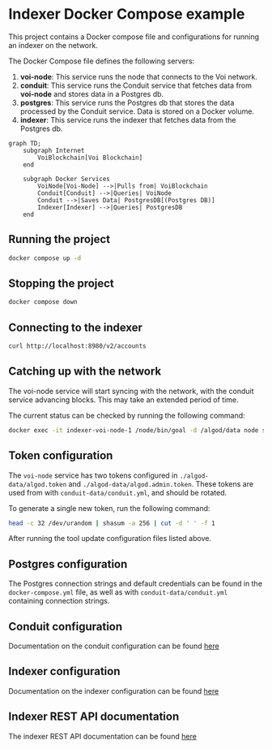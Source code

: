 # Indexer Docker Compose example

This project contains a Docker compose file and configurations for running an indexer on the network.

The Docker Compose file defines the following servers:

1. **voi-node**: This service runs the node that connects to the Voi network.
2. **conduit**: This service runs the Conduit service that fetches data from **voi-node** and stores data in a Postgres db.
2. **postgres**: This service runs the Postgres db that stores the data processed by the Conduit service. Data is stored on a Docker volume.
2. **indexer**: This service runs the indexer that fetches data from the Postgres db.

```mermaid
graph TD;
    subgraph Internet
        VoiBlockchain[Voi Blockchain]
    end

    subgraph Docker Services
        VoiNode[Voi-Node] -->|Pulls from| VoiBlockchain
        Conduit[Conduit] -->|Queries| VoiNode
        Conduit -->|Saves Data| PostgresDB[(Postgres DB)]
        Indexer[Indexer] -->|Queries| PostgresDB
    end
```

## Running the project

```sh
docker compose up -d
```

## Stopping the project

```sh
docker compose down
```

## Connecting to the indexer

```sh
curl http://localhost:8980/v2/accounts
```

## Catching up with the network

The voi-node service will start syncing with the network, with the conduit service advancing blocks.
This may take an extended period of time.

The current status can be checked by running the following command:

```bash
docker exec -it indexer-voi-node-1 /node/bin/goal -d /algod/data node status
```

## Token configuration

The `voi-node` service has two tokens configured in `./algod-data/algod.token` and `./algod-data/algod.admin.token`.
These tokens are used from with `conduit-data/conduit.yml`, and should be rotated.

To generate a single new token, run the following command:

```bash
head -c 32 /dev/urandom | shasum -a 256 | cut -d ' ' -f 1
```

After running the tool update configuration files listed above.

## Postgres configuration

The Postgres connection strings and default credentials can be found in the `docker-compose.yml` file, 
as well as with `conduit-data/conduit.yml` containing connection strings.

## Conduit configuration

Documentation on the conduit configuration can be found [here](https://github.com/algorand/conduit?tab=readme-ov-file#create-conduityml-configuration-file)

## Indexer configuration

Documentation on the indexer configuration can be found [here](https://github.com/algorand/indexer?tab=readme-ov-file#disabling-parameters)

## Indexer REST API documentation

The indexer REST API documentation can be found [here](https://developer.algorand.org/docs/rest-apis/indexer/)